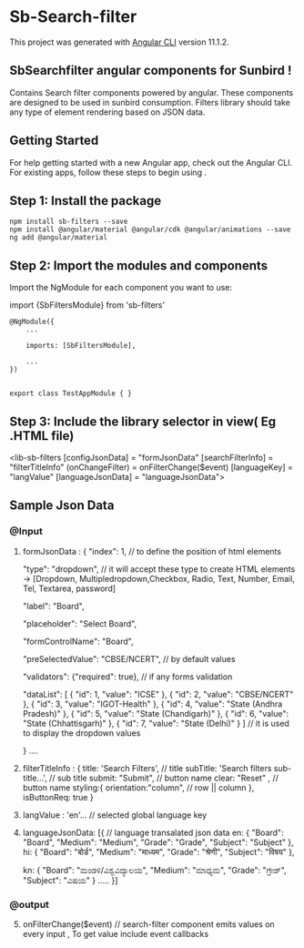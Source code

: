 # Sb-Search-filter
This project was generated with [Angular CLI](https://github.com/angular/angular-cli) version 11.1.2.
## SbSearchfilter angular components for Sunbird !
Contains Search filter components powered by angular. These components are designed to be used in sunbird consumption. Filters library should take any type of element rendering based on JSON data. 

## Getting Started
For help getting started with a new Angular app, check out the Angular CLI.
For existing apps, follow these steps to begin using .

## Step 1: Install the package

    npm install sb-filters --save
    npm install @angular/material @angular/cdk @angular/animations --save  
    ng add @angular/material  

## Step 2: Import the modules and components
Import the NgModule for each component you want to use:
       
import {SbFiltersModule} from 'sb-filters'
    
    @NgModule({
	    ...
	    
	    imports: [SbFiltersModule],
	    
	    ...
    })

  
    export class TestAppModule { }

## Step 3: Include the library selector in view( Eg .HTML file)

 <lib-sb-filters
            [configJsonData] = "formJsonData"
            [searchFilterInfo] = "filterTitleInfo"
            (onChangeFilter) = onFilterChange($event)
            [languageKey] = "langValue"
            [languageJsonData] = "languageJsonData">
</lib-sb-filters>
## Sample Json Data
### @Input 
1. formJsonData : {
      "index": 1, // to define the position of html elements

      "type": "dropdown", // it will accept these type to create HTML elements -> [Dropdown, Multipledropdown,Checkbox,  Radio, Text, Number, Email, Tel, Textarea, password] 

      "label": "Board", 

      "placeholder": "Select Board",

      "formControlName": "Board",

      "preSelectedValue": "CBSE/NCERT", // by default values

      "validators": {"required": true}, // if any forms validation

      "dataList": [
        { "id": 1, "value": "ICSE" },
        { "id": 2, "value": "CBSE/NCERT" },
        { "id": 3, "value": "IGOT-Health" },
        { "id": 4, "value": "State (Andhra Pradesh)" },
        { "id": 5, "value": "State (Chandigarh)" },
        { "id": 6, "value": "State (Chhattisgarh)" },
        { "id": 7, "value": "State (Delhi)" }
      ] //  it is used to display the dropdown values

    } ....

2. filterTitleInfo : {
    title: 'Search Filters', // title
    subTitle: 'Search filters sub-title...', // sub title
    submit: "Submit", // button name
    clear: "Reset" , // button name
    styling:{
      orientation:"column", // row || column
    },
    isButtonReq: true 
}
3. langValue : 'en'...  // selected global language key

4. languageJsonData: [{ // language transalated json data
    en:
        {
        "Board": "Board",
        "Medium": "Medium",
        "Grade": "Grade",
        "Subject": "Subject"
        },
    hi: 
        { 
            "Board": "बोर्ड",
            "Medium": "माध्यम",
            "Grade": "श्रेणी",
            "Subject": "विषय"
        },

    kn: 
        {
            "Board": "ಮಂಡಳಿ/ವಿಶ್ವವಿದ್ಯಾಲಯ",
            "Medium": "ಮಾಧ್ಯಮ",
            "Grade": "ಗ್ರೇಡ್",
            "Subject": "ವಿಷಯ"
        } .....
}]

### @output 
5. onFilterChange($event) // search-filter  component emits values on every input , To get value include event callbacks